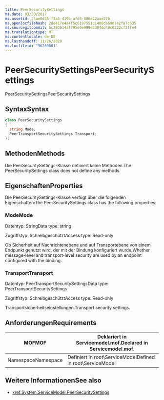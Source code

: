 ```yaml
---
title: PeerSecuritySettings
ms.date: 03/30/2017
ms.assetid: 24ae0d35-f3a3-419b-afd6-686e22aae27b
ms.openlocfilehash: 2de417e4a4f5c6197551c1408da6907e2fa7c635
ms.sourcegitcommit: bc293b14af795e0e999e3304dd40c0222cf2ffe4
ms.translationtype: MT
ms.contentlocale: de-DE
ms.lasthandoff: 11/26/2020
ms.locfileid: "96269001"
---
```

# <a name="peersecuritysettings"></a><span data-ttu-id="48c22-102">PeerSecuritySettings</span><span class="sxs-lookup"><span data-stu-id="48c22-102">PeerSecuritySettings</span></span>

<span data-ttu-id="48c22-103">PeerSecuritySettings</span><span class="sxs-lookup"><span data-stu-id="48c22-103">PeerSecuritySettings</span></span>  
  
## <a name="syntax"></a><span data-ttu-id="48c22-104">Syntax</span><span class="sxs-lookup"><span data-stu-id="48c22-104">Syntax</span></span>  
  
```csharp
class PeerSecuritySettings  
{  
  string Mode;  
  PeerTransportSecuritySettings Transport;  
};  
```  
  
## <a name="methods"></a><span data-ttu-id="48c22-105">Methoden</span><span class="sxs-lookup"><span data-stu-id="48c22-105">Methods</span></span>  

 <span data-ttu-id="48c22-106">Die PeerSecuritySettings-Klasse definiert keine Methoden.</span><span class="sxs-lookup"><span data-stu-id="48c22-106">The PeerSecuritySettings class does not define any methods.</span></span>  
  
## <a name="properties"></a><span data-ttu-id="48c22-107">Eigenschaften</span><span class="sxs-lookup"><span data-stu-id="48c22-107">Properties</span></span>  

 <span data-ttu-id="48c22-108">Die PeerSecuritySettings-Klasse verfügt über die folgenden Eigenschaften:</span><span class="sxs-lookup"><span data-stu-id="48c22-108">The PeerSecuritySettings class has the following properties:</span></span>  
  
### <a name="mode"></a><span data-ttu-id="48c22-109">Mode</span><span class="sxs-lookup"><span data-stu-id="48c22-109">Mode</span></span>  

 <span data-ttu-id="48c22-110">Datentyp: String</span><span class="sxs-lookup"><span data-stu-id="48c22-110">Data type: string</span></span>  
  
 <span data-ttu-id="48c22-111">Zugriffstyp: Schreibgeschützt</span><span class="sxs-lookup"><span data-stu-id="48c22-111">Access type: Read-only</span></span>  
  
 <span data-ttu-id="48c22-112">Ob Sicherheit auf Nachrichtenebene und auf Transportebene von einem Endpunkt genutzt wird, der mit der Bindung konfiguriert wurde.</span><span class="sxs-lookup"><span data-stu-id="48c22-112">Whether message-level and transport-level security are used by an endpoint configured with the binding.</span></span>  
  
### <a name="transport"></a><span data-ttu-id="48c22-113">Transport</span><span class="sxs-lookup"><span data-stu-id="48c22-113">Transport</span></span>  

 <span data-ttu-id="48c22-114">Datentyp: PeerTransportSecuritySettings</span><span class="sxs-lookup"><span data-stu-id="48c22-114">Data type: PeerTransportSecuritySettings</span></span>  
  
 <span data-ttu-id="48c22-115">Zugriffstyp: Schreibgeschützt</span><span class="sxs-lookup"><span data-stu-id="48c22-115">Access type: Read-only</span></span>  
  
 <span data-ttu-id="48c22-116">Transportsicherheitseinstellungen.</span><span class="sxs-lookup"><span data-stu-id="48c22-116">Transport security settings.</span></span>  
  
## <a name="requirements"></a><span data-ttu-id="48c22-117">Anforderungen</span><span class="sxs-lookup"><span data-stu-id="48c22-117">Requirements</span></span>  
  
|<span data-ttu-id="48c22-118">MOF</span><span class="sxs-lookup"><span data-stu-id="48c22-118">MOF</span></span>|<span data-ttu-id="48c22-119">Deklariert in Servicemodel.mof.</span><span class="sxs-lookup"><span data-stu-id="48c22-119">Declared in Servicemodel.mof.</span></span>|  
|---------|-----------------------------------|  
|<span data-ttu-id="48c22-120">Namespace</span><span class="sxs-lookup"><span data-stu-id="48c22-120">Namespace</span></span>|<span data-ttu-id="48c22-121">Definiert in root\ServiceModel</span><span class="sxs-lookup"><span data-stu-id="48c22-121">Defined in root\ServiceModel</span></span>|  
  
## <a name="see-also"></a><span data-ttu-id="48c22-122">Weitere Informationen</span><span class="sxs-lookup"><span data-stu-id="48c22-122">See also</span></span>

- <xref:System.ServiceModel.PeerSecuritySettings>
